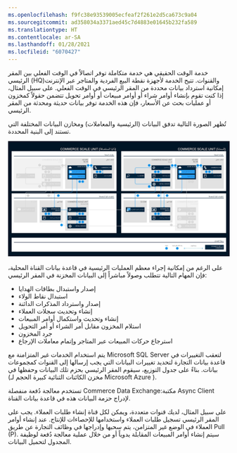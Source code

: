 ```yaml
---
ms.openlocfilehash: f9fc38e93539005ecfeaf2f261e2d5ca673c9a04
ms.sourcegitcommit: ad358034a3371aed45c7d4883e01645b232fa589
ms.translationtype: HT
ms.contentlocale: ar-SA
ms.lasthandoff: 01/28/2021
ms.locfileid: "6070427"
---
```

خدمة الوقت الحقيقي هي خدمة متكاملة توفر اتصالاً في الوقت الفعلي بين المقر الرئيسي (HQ)والقنوات. تتيح الخدمة لأجهزة نقطة البيع الفردية والمتاجر عبر الإنترنت إمكانية استرداد بيانات محددة من المقر الرئيسي في الوقت الفعلي. على سبيل المثال، إذا كنت تقوم بإنشاء أوامر شراء أو أوامر مبيعات أو أوامر تحويل تتضمن حقولاً كمخزون أو عمليات بحث عن الأسعار، فإن هذه الخدمة توفر بيانات حديثة ومحدثة من المقر الرئيسي. 

تُظهر الصورة التالية تدفق البيانات (الرئيسية والمعاملات) ومخازن البيانات المختلفة التي تستند إلى البنية المحددة.

[ ![هيكل التجارة وتدفق البيانات في Dynamics 365 Commerce.](../media/commerce-architecture-data-sync.jpg) ](../media/commerce-architecture-data-sync.jpg#lightbox)


على الرغم من إمكانية إجراء معظم العمليات الرئيسية في قاعدة بيانات القناة المحلية، فإن المهام التالية تتطلب وصولاً مباشراً إلى البيانات المخزنة في المقر الرئيسي:

- إصدار واستبدال بطاقات الهدايا
- استبدال نقاط الولاء
- إصدار واسترداد المذكرات الدائنة
- إنشاء وتحديث سجلات العملاء
- إنشاء وتحديث واستكمال أوامر المبيعات
- استلام المخزون مقابل أمر الشراء أو أمر التحويل
- جرد المخزون
- استرجاع حركات المبيعات عبر المتاجر وإتمام معاملات الإرجاع

يتم استخدام الخدمات غير المتزامنة مع Microsoft SQL Server لتعقب التغييرات في قاعدة بيانات التجارة لتحديد تغييرات البيانات التي يجب إرسالها إلى القنوات كمجموعات بيانات. بناءً على جدول التوزيع، سيقوم المقر الرئيسي بحزم تلك البيانات وحفظها في (‏‏‏‏مخزن الكائنات الثنائية كبيرة الحجم لـ Microsoft Azure ). 

تستخدم معالجة دُفعة منفصلة Commerce Data Exchange:مكتبة Async Client لإدراج حزمة البيانات هذه في قاعدة بيانات القناة. 

على سبيل المثال، لديك قنوات متعددة، ويمكن لكل قناة إنشاء طلبات العملاء. يجب على المقر الرئيسي تسجيل طلبات العملاء واستخدامها للإحصاءات للإنتاج. عند إنشاء أوامر العملاء في الوضع غير المتزامن، يتم سحبها وإدراجها في وظائف التجارة عن طريق Pull‏ (P). سيتم إنشاء أوامر المبيعات المقابلة يدوياً أو من خلال عملية معالجة دُفعة لوظيفة المجدول لتحميل البيانات.

